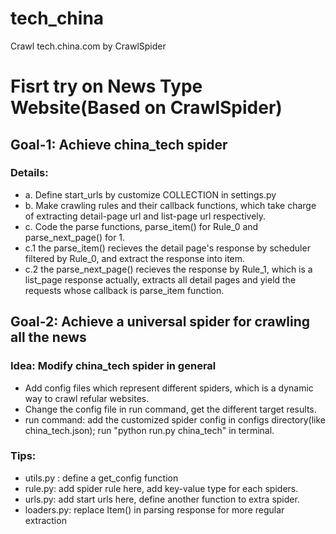# tech_china
Crawl tech.china.com by CrawlSpider

# Fisrt try on News Type Website(Based on CrawlSpider)
## Goal-1: Achieve china_tech spider
### Details:
* a. Define start_urls by customize COLLECTION in settings.py
* b. Make crawling rules and their callback functions, which take charge of extracting detail-page url and list-page url respectively.
* c. Code the parse functions, parse_item() for Rule_0 and parse_next_page() for 1. 
* c.1 the parse_item() recieves the detail page's response by scheduler filtered by Rule_0, and extract the response into item. 
* c.2 the parse_next_page() recieves the response by Rule_1, which is a list_page response actually, extracts all detail pages and yield the requests whose callback is parse_item function.

## Goal-2: Achieve a universal spider for crawling all the news
### Idea: Modify china_tech spider in general
* Add config files which represent different spiders, which is a dynamic way to crawl refular websites. 
* Change the config file in run command, get the different target results. 
* run command: add the customized spider config in configs directory(like china_tech.json); run "python run.py china_tech" in terminal.
### Tips: 
* utils.py : define a get_config function
* rule.py: add spider rule here, add key-value type for each spiders.
* urls.py: add start urls here, define another function to extra spider.
* loaders.py: replace Item() in parsing response for more regular extraction
